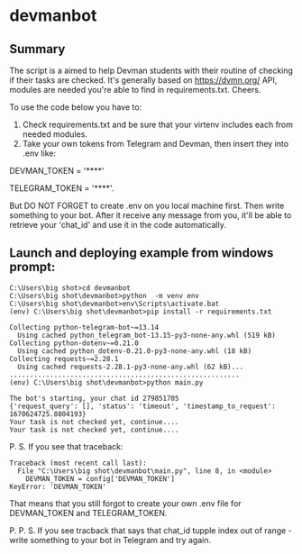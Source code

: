 #  devmanbot #

## Summary
The script is a aimed to help Devman students with their routine of checking if their tasks are checked. It's generally based on https://dvmn.org/ API, modules are needed you're able to find in requirements.txt.
Cheers.

To use the code below you have to:
1. Check requirements.txt and be sure that your virtenv includes each from needed modules.
2. Take your own tokens from Telegram and Devman, then insert they into .env like:

DEVMAN_TOKEN = '****'

TELEGRAM_TOKEN = '****'.

But DO NOT FORGET to create .env on you local machine first.
Then write something to your bot. After it receive any message from you, it'll be able to retrieve your 'chat_id' and use it in the code automatically.


## Launch and deploying example from windows prompt:

``` C:\Users\big shot>git clone https://github.com/nikitakomissarov/devmanbot
C:\Users\big shot>cd devmanbot
C:\Users\big shot\devmanbot>python  -m venv env
C:\Users\big shot\devmanbot>env\Scripts\activate.bat
(env) C:\Users\big shot\devmanbot>pip install -r requirements.txt

Collecting python-telegram-bot~=13.14
  Using cached python_telegram_bot-13.15-py3-none-any.whl (519 kB)
Collecting python-dotenv~=0.21.0
  Using cached python_dotenv-0.21.0-py3-none-any.whl (18 kB)
Collecting requests~=2.28.1
  Using cached requests-2.28.1-py3-none-any.whl (62 kB)...
.........................................................
(env) C:\Users\big shot\devmanbot>python main.py

The bot's starting, your chat id 279851705
{'request_query': [], 'status': 'timeout', 'timestamp_to_request': 1670624725.8804193}
Your task is not checked yet, continue....
Your task is not checked yet, continue....
``` 


P. S.
If you see that traceback:
``` (env) C:\Users\big shot\devmanbot>python main.py
Traceback (most recent call last):
  File "C:\Users\big shot\devmanbot\main.py", line 8, in <module>
    DEVMAN_TOKEN = config['DEVMAN_TOKEN']
KeyError: 'DEVMAN_TOKEN' 
```

That means that you still forgot to create your own .env file for DEVMAN_TOKEN and TELEGRAM_TOKEN.

P. P. S.
If you see tracback that says that chat_id tupple index out of range - write something to your bot in Telegram and try again.
